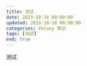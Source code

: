 ```yaml
---
title: 测试
date: 2023-10-18 00:00:00
updated: 2023-10-18 00:00:00
categories: Valaxy 笔记
tags: [测试]
end: true
---
```


测试